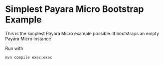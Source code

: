 # Simplest Payara Micro Bootstrap Example

This is the simplest Payara Micro example possible. It bootstraps an empty Payara Micro Instance

Run with
```shell
mvn compile exec:exec
```